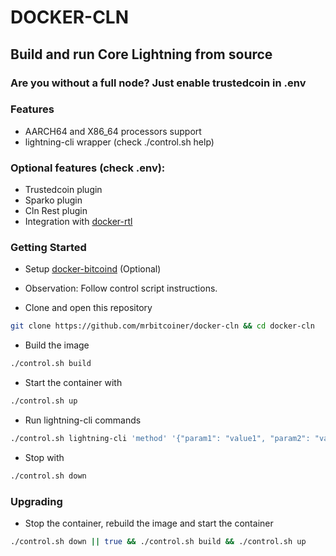 # DOCKER-CLN
## Build and run Core Lightning from source

### Are you without a full node? Just enable trustedcoin in .env

### Features
* AARCH64 and X86_64 processors support
* lightning-cli wrapper (check ./control.sh help)

### Optional features (check .env):
* Trustedcoin plugin
* Sparko plugin
* Cln Rest plugin
* Integration with [docker-rtl](https://github.com/mrbitcoiner/docker-rtl)

### Getting Started
* Setup [docker-bitcoind](https://github.com/mrbitcoiner/docker-bitcoind) (Optional)

* Observation: Follow control script instructions.

* Clone and open this repository
```bash
git clone https://github.com/mrbitcoiner/docker-cln && cd docker-cln
```

* Build the image
```bash
./control.sh build
```

* Start the container with
```bash
./control.sh up
```

* Run lightning-cli commands 
```bash
./control.sh lightning-cli 'method' '{"param1": "value1", "param2": "value2"}'
```

* Stop with
```bash
./control.sh down
```

### Upgrading

* Stop the container, rebuild the image and start the container
```bash
./control.sh down || true && ./control.sh build && ./control.sh up
```
